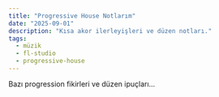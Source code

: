 ```yaml
---
title: "Progressive House Notlarım"
date: "2025-09-01"
description: "Kısa akor ilerleyişleri ve düzen notları."
tags:
  - müzik
  - fl-studio
  - progressive-house
---
```


Bazı progression fikirleri ve düzen ipuçları…
